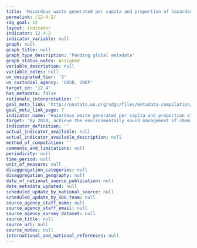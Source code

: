 ```yaml
---
title: 'Hazardous waste generated per capita and proportion of hazardous waste treated, by type of treatment'
permalink: /12-4-2/
sdg_goal: 12
layout: indicator
indicator: 12.4.2
indicator_variable: null
graph: null
graph_title: null
graph_type_description: 'Pending global metadata'
graph_status_notes: Assigned
variable_description: null
variable_notes: null
un_designated_tier: '3'
un_custodial_agency: 'UNSD, UNEP'
target_id: '12.4'
has_metadata: false
rationale_interpretation: ''
goal_meta_link: 'http://unstats.un.org/sdgs/files/metadata-compilation/Metadata-Goal-12.pdf'
goal_meta_link_page: 7
indicator_name: 'Hazardous waste generated per capita and proportion of hazardous waste treated, by type of treatment'
target: 'By 2020, achieve the environmentally sound management of chemicals and all wastes throughout their life cycle, in accordance with agreed international frameworks, and significantly reduce their release to air, water and soil in order to minimize their adverse impacts on human health and the environment.'
indicator_definition: ''
actual_indicator_available: null
actual_indicator_available_description: null
method_of_computation: ''
comments_and_limitations: null
periodicity: null
time_period: null
unit_of_measure: null
disaggregation_categories: null
disaggregation_geography: null
date_of_national_source_publication: null
date_metadata_updated: null
scheduled_update_by_national_source: null
scheduled_update_by_SDG_team: null
source_agency_staff_name: null
source_agency_staff_email: null
source_agency_survey_dataset: null
source_title: null
source_url: null
source_notes: null
international_and_national_references: null
---
```


